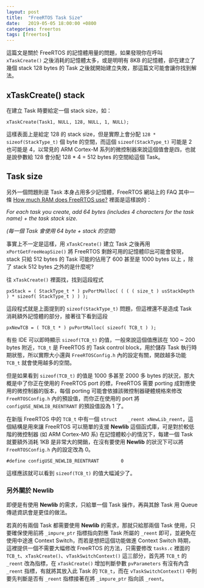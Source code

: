 ```yaml
---
layout: post
title:  "FreeRTOS Task Size"
date:   2019-05-05 18:00:00 +0800
categories: freertos
tags: [freertos]
---
```


這篇文是關於 FreeRTOS 的記憶體用量的問題，如果發現你在呼叫 `xTaskCreate()` 之後消耗的記憶體太多，或是明明有 8KB 的記憶體，卻在建立了幾個 stack 128 bytes 的 Task 之後就開始建立失敗，那這篇文可能會讓你找到解法。

## xTaskCreate() stack 

在建立 Task 時要給定一個 stack size，如：

    xTaskCreate(Task1, NULL, 128, NULL, 1, NULL);

這樣表面上是給定 128 的 stack size，但是實際上會分配 `128 * sizeof(StackType_t)` 個 byte 的空間，而這個 `sizeof(StackType_t)` 可能是 2 也可能是 4，以常見的 ARM Cortex-M 系列的微控制器來說這個值會是四，也就是說參數給 128 會分配 128 * 4 = 512 bytes 的空間給這個 Task。

## Task size

另外一個問題則是 Task 本身占用多少記憶體，FreeRTOS 網站上的 FAQ 其中一條 [How much RAM does FreeRTOS use?](https://www.freertos.org/FAQMem.html#RAMUse) 裡面是這樣說的：

*For each task you create, add	64 bytes (includes 4 characters for the task name) + the task stack size.*

*(每一個 Task 會使用 64 byte + stack 的空間)*

事實上不一定是這樣，用 `xTaskCreate()` 建立 Task 之後再用 `xPortGetFreeHeapSize()` 將 FreeRTOS 剩餘可用的記憶體印出可能會發現，stack 只給 512 bytes 的 Task 可能的佔用了 600 甚至是 1000 bytes 以上 ，除了 stack 512 bytes 之外的是什麼呢?

往 `xTaskCreate()` 裡面找，找到這段程式

    pxStack = ( StackType_t * ) pvPortMalloc( ( ( ( size_t ) usStackDepth ) * sizeof( StackType_t ) ) );

這段程式就是上面提到的 `sizeof(StackType_t)` 問題，但這裡還不是造成 Task 消耗額外記憶體的部分，接著往下看到這段

    pxNewTCB = ( TCB_t * ) pvPortMalloc( sizeof( TCB_t ) );

有些 IDE 可以即時顯示 `sizeof(TCB_t)` 的值，一般來說這個值應該在 100 ~ 200 bytes 附近，`TCB_t` 是 FreeRTOS 的 Task control block，用於儲存 Task 執行時期狀態，所以實際大小還與 `FreeRTOSConfig.h` 內的設定有關，開啟越多功能 `TCB_t` 就會使用越多的空間。

但是如果看到 `sizeof(TCB_t)` 的值是 1000 多甚至 2000 多 bytes 的狀況，那大概是中了你正在使用的 FreeRTOS port 的標，FreeRTOS 需要 porting 成對應使用的微控制器的版本，每個 porting 可能會依據該微控制器硬體規格來修改 `FreeRTOSConfig.h` 內的預設值，而你正在使用的 port 將 `configUSE_NEWLIB_REENTRANT` 的預設值設為 1 了。

在新版 FreeRTOS 中的 `TCB_t` 中有一個 `struct	_reent xNewLib_reent`，這個結構是用來讓 FreeRTOS 可以簡單的支援 **Newlib** 這個函式庫，可是對於較低階的微控制器 (如 ARM Cortex-M0 系) 在記憶體較小的情況下，每建一個 Task 就要額外消耗 1KB 是非常大的開銷，在沒有要使用 **Newlib** 的狀況下可以將 `FreeRTOSConfig.h` 內的設定改為 0。

    #define configUSE_NEWLIB_REENTRANT        0

這樣應該就可以看到 `sizeof(TCB_t)` 的值大幅減少了。

### 另外關於 Newlib

即便是有使用 **Newlib** 的需求，只給單一個 Task 操作，再與其餘 Task 用 Queue 傳遞資訊會是更佳的做法。

若真的有兩個 Task 都需要使用 **Newlib** 的需求，那就只給那兩個 Task 使用，只要確保使用前將 `_impure_ptr` 指標指向對應 Task 所屬的 `_reent` 即可，並避免在使用中途進 Context Switch，而若是想把這個功能做進 Context Switch 時期，這裡提供一個不需要大幅修改 FreeRTOS 的方法，只需要修改 `tasks.c` 裡面的 `TCB_t`、`xTaskCreate()`、`vTaskSwitchContext()` 這三部分，首先將 `TCB_t` 的 `_reent` 改為指標，在 `xTaskCreate()` 增加判斷參數 `pvParameters` 有沒有內含 `_reent` 指標，有就將其放入此 Task 的 `TCB_t`，而在 `vTaskSwitchContext()` 中則要先判斷是否有 `_reent` 指標接著在將 `_impure_ptr` 指向該 `_reent`。
